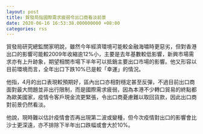 ```yaml
---
layout: post
title: 貿發局指國際需求疲弱令出口商看淡前景
date: 2020-06-16 16:53:38.000000000 +08:00
categories: rss
---
```


貿發局研究總監關家明說，雖然今年經濟環境可能較金融海嘯時更惡劣，但對香港出口的影響可能較2009年收縮逾12%小，主要是去年基數較低影響，新興市場需求亦有上升跡象，期望相關市場下半年可以抵銷主要出口市場的影響。他又形容以目前環境而言，全年出口下跌10%已是較「幸運」的情況。

他指，4月的出口表現較預期好，區內出口亦相對穩定甚至反彈，不過目前出口商面對最大問題並非出行限制，而是國際需求疲弱，因為本港不少轉口貿易的終點都為歐美國家，疫情令客戶現金流更緊張，令出口商憂慮難以取回貨款，因此出口商對前景仍然看淡。

他說，現時難以估計疫情會否再出現第二波或變種，但今次疫情對出口的影響會比沙士更深遠，亦不排除下半年出口跌幅或會大於10%。
